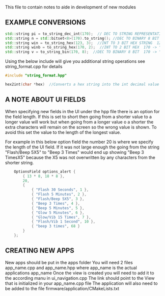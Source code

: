This file to contain notes to aide in development of new modules

## EXAMPLE CONVERSIONS

```c++
std::string pi = to_string_dec_int(170);  // DEC TO STRING REPRESENTATION OF DEC  170 -> 170
std::string n = std::bitset<8>(170).to_string(); //DEC TO BINARY 8 BIT  170 -> "10101010"
std::string win = to_string_hex(123, 3);  //INT TO 3 BIT HEX STRING  123 -> "07B"
std::string winb = to_string_hex(170, 2);  //INT TO 2 BIT HEX  170 -> "AA"
std::string v = to_string_bin(170, 8);  //DEC TO BINARY 8 BIT  170 -> "10101010"  ANOTHER WAY
```

Using the below include will give you additional string operations see string_format.cpp for details
```c++
#include "string_format.hpp"

hex2int(char *hex)  //Converts a hex string into the int decimal value
```

## A NOTE ABOUT UI FIELDS

When specifying new fields in the UI under the hpp file there is an option for the field length.
If this is set to short then going from a shorter value to a longer value will work but when going from a longer value o a shorter the extra characters will remain on the screen so the wrong value is shown. To avoid this set the value to the length of the longest value.

For example in this below option field the number 20 is where we specify the length of the UI field. If it was not large enough the going from the string "Flash/Beep 5X5" to "Beep 3 Times" would end up showing "Beep 3 TimesX5" because the X5 was not overwritten by any characters from the shorter string.
```c++
	OptionsField options_alert {
		{ 13 * 8, 18 * 8 },
		20,
		{
			{ "Flash 30 Seconds", 1 },
			{ "Flash 5 Minutes", 2 },
			{ "Flash/Beep 5X5", 3 },
			{ "Beep 3 Times", 4 },
			{ "Beep 5 Minutes", 5 },
			{ "Glow 5 Minutes", 6 },
			{ "Glow/Vib 15 Times", 7 },
			{ "Flash/Vib 1 Second", 10 },
			{ "beep 3 times", 68 }
		}
	};
```
## CREATING NEW APPS

New apps should be put in the apps folder 
You will need 2 files app_name.cpp and app_name.hpp where app_name is the actual applications app_name
Once the view is created you will need to add it to the according manu in ui_navigation.cpp
The link should point to the View that is initialized in your app_name.cpp file
The application will also need to be added to the file firmware/application/CMakeLists.txt

